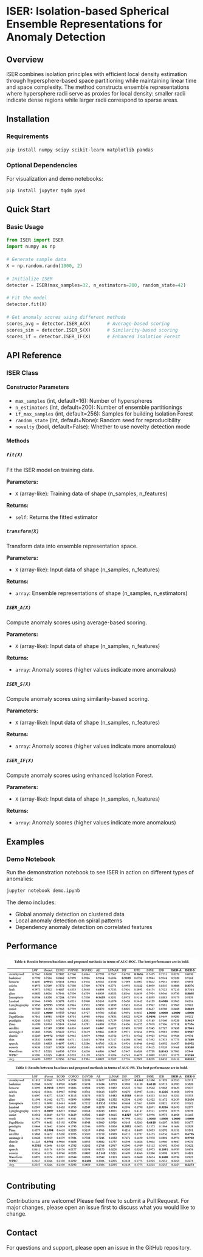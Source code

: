 # ISER: Isolation-based Spherical Ensemble Representations for Anomaly Detection


## Overview

ISER combines isolation principles with efficient local density estimation through hypersphere-based space partitioning while maintaining linear time and space complexity. The method constructs ensemble representations where hypersphere radii serve as proxies for local density: smaller radii indicate dense regions while larger radii correspond to sparse areas.

## Installation

### Requirements

```bash
pip install numpy scipy scikit-learn matplotlib pandas
```

### Optional Dependencies

For visualization and demo notebooks:
```bash
pip install jupyter tqdm pyod
```

## Quick Start

### Basic Usage

```python
from ISER import ISER
import numpy as np

# Generate sample data
X = np.random.randn(1000, 2)

# Initialize ISER
detector = ISER(max_samples=32, n_estimators=200, random_state=42)

# Fit the model
detector.fit(X)

# Get anomaly scores using different methods
scores_avg = detector.ISER_A(X)      # Average-based scoring
scores_sim = detector.ISER_S(X)      # Similarity-based scoring
scores_if = detector.ISER_IF(X)      # Enhanced Isolation Forest
```

## API Reference

### ISER Class

#### Constructor Parameters

- `max_samples` (int, default=16): Number of hyperspheres
- `n_estimators` (int, default=200): Number of ensemble partitionings
- `if_max_samples` (int, default=256): Samples for building Isolation Forest
- `random_state` (int, default=None): Random seed for reproducibility
- `novelty` (bool, default=False): Whether to use novelty detection mode

#### Methods

##### `fit(X)`
Fit the ISER model on training data.

**Parameters:**
- `X` (array-like): Training data of shape (n_samples, n_features)

**Returns:**
- `self`: Returns the fitted estimator

##### `transform(X)`
Transform data into ensemble representation space.

**Parameters:**
- `X` (array-like): Input data of shape (n_samples, n_features)

**Returns:**
- `array`: Ensemble representations of shape (n_samples, n_estimators)

##### `ISER_A(X)`
Compute anomaly scores using average-based scoring.

**Parameters:**
- `X` (array-like): Input data of shape (n_samples, n_features)

**Returns:**
- `array`: Anomaly scores (higher values indicate more anomalous)

##### `ISER_S(X)`
Compute anomaly scores using similarity-based scoring.

**Parameters:**
- `X` (array-like): Input data of shape (n_samples, n_features)

**Returns:**
- `array`: Anomaly scores (higher values indicate more anomalous)

##### `ISER_IF(X)`
Compute anomaly scores using enhanced Isolation Forest.

**Parameters:**
- `X` (array-like): Input data of shape (n_samples, n_features)

**Returns:**
- `array`: Anomaly scores (higher values indicate more anomalous)

## Examples

### Demo Notebook

Run the demonstration notebook to see ISER in action on different types of anomalies:

```bash
jupyter notebook demo.ipynb
```

The demo includes:
- Global anomaly detection on clustered data
- Local anomaly detection on spiral patterns  
- Dependency anomaly detection on correlated features

## Performance
![Performance](table.png "Performance")


## Contributing

Contributions are welcome! Please feel free to submit a Pull Request. For major changes, please open an issue first to discuss what you would like to change.

## Contact

For questions and support, please open an issue in the GitHub repository.
